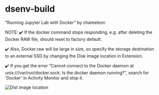 # dsenv-build
"Running Jupyter Lab with Docker" by chameleon

NOTE: 
✔️ If the docker command stops responding, e.g. after deleting the Docker RAW file, should reset to factory default. 

✔️ Also, Docker.raw will be large in size, so specify the storage destination to an external SSD by changing the Disk image location in Extension.

✔️ If you get the error "Cannot connect to the Docker daemon at unix:///var/run/docker.sock. Is the docker daemon running?", search for 'Docker' in Activity Monitor and stop it.
      
![Dist image location](https://github.com/keita-sa/dsenv-build/assets/58361623/ee3d9f26-6102-4b7e-9da4-32f2b8eeeaa2)
